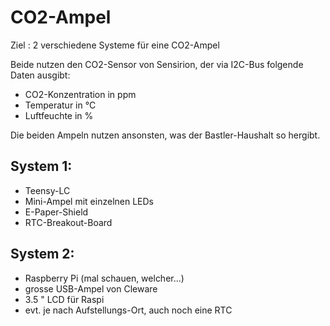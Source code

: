 # CO2-Ampel

Ziel : 2 verschiedene Systeme für eine CO2-Ampel

Beide nutzen den CO2-Sensor von Sensirion, der via I2C-Bus folgende Daten ausgibt:

* CO2-Konzentration in ppm
* Temperatur in °C
* Luftfeuchte in %

Die beiden Ampeln nutzen ansonsten, was der Bastler-Haushalt so hergibt.


## System 1:

* Teensy-LC
* Mini-Ampel mit einzelnen LEDs 
* E-Paper-Shield 
* RTC-Breakout-Board 


## System 2:

* Raspberry Pi (mal schauen, welcher...)
* grosse USB-Ampel von Cleware
* 3.5 " LCD für Raspi
* evt. je nach Aufstellungs-Ort, auch noch eine RTC

  
